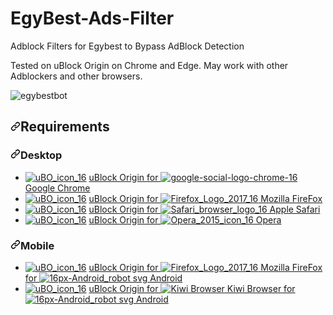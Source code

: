 # EgyBest-Ads-Filter
Adblock Filters for Egybest to Bypass AdBlock Detection
<p dir="auto">Tested on uBlock Origin on Chrome and Edge. May work with other Adblockers and other browsers.</p>

![egybestbot](https://user-images.githubusercontent.com/52821000/198784311-7a2f6a75-e359-47bf-9f1a-f5bf26a3f6d2.gif)

<h2 dir="auto"><a id="user-content-requirements" class="anchor" aria-hidden="true" href="#requirements"><svg class="octicon octicon-link" viewBox="0 0 16 16" version="1.1" width="16" height="16" aria-hidden="true"><path fill-rule="evenodd" d="M7.775 3.275a.75.75 0 001.06 1.06l1.25-1.25a2 2 0 112.83 2.83l-2.5 2.5a2 2 0 01-2.83 0 .75.75 0 00-1.06 1.06 3.5 3.5 0 004.95 0l2.5-2.5a3.5 3.5 0 00-4.95-4.95l-1.25 1.25zm-4.69 9.64a2 2 0 010-2.83l2.5-2.5a2 2 0 012.83 0 .75.75 0 001.06-1.06 3.5 3.5 0 00-4.95 0l-2.5 2.5a3.5 3.5 0 004.95 4.95l1.25-1.25a.75.75 0 00-1.06-1.06l-1.25 1.25a2 2 0 01-2.83 0z"></path></svg></a>Requirements</h2>
<h3 dir="auto"><a id="user-content-desktop" class="anchor" aria-hidden="true" href="#desktop"><svg class="octicon octicon-link" viewBox="0 0 16 16" version="1.1" width="16" height="16" aria-hidden="true"><path fill-rule="evenodd" d="M7.775 3.275a.75.75 0 001.06 1.06l1.25-1.25a2 2 0 112.83 2.83l-2.5 2.5a2 2 0 01-2.83 0 .75.75 0 00-1.06 1.06 3.5 3.5 0 004.95 0l2.5-2.5a3.5 3.5 0 00-4.95-4.95l-1.25 1.25zm-4.69 9.64a2 2 0 010-2.83l2.5-2.5a2 2 0 012.83 0 .75.75 0 001.06-1.06 3.5 3.5 0 00-4.95 0l-2.5 2.5a3.5 3.5 0 004.95 4.95l1.25-1.25a.75.75 0 00-1.06-1.06l-1.25 1.25a2 2 0 01-2.83 0z"></path></svg></a>Desktop</h3>
<ul dir="auto">
<li><a target="_blank" rel="noopener noreferrer nofollow" href="https://user-images.githubusercontent.com/22258847/58104215-675c2d00-7bb2-11e9-9ef7-53bd5d32139c.png"><img src="https://user-images.githubusercontent.com/22258847/58104215-675c2d00-7bb2-11e9-9ef7-53bd5d32139c.png" alt="uBO_icon_16" style="max-width: 100%;"></a> <a href="https://chrome.google.com/webstore/detail/ublock-origin/cjpalhdlnbpafiamejdnhcphjbkeiagm" rel="nofollow">uBlock Origin for <img src="https://user-images.githubusercontent.com/22258847/58106483-354cca00-7bb6-11e9-9e23-d0e727180c2a.png" alt="google-social-logo-chrome-16" style="max-width: 100%;"> Google Chrome</a></li>
<li><a target="_blank" rel="noopener noreferrer nofollow" href="https://user-images.githubusercontent.com/22258847/58104215-675c2d00-7bb2-11e9-9ef7-53bd5d32139c.png"><img src="https://user-images.githubusercontent.com/22258847/58104215-675c2d00-7bb2-11e9-9ef7-53bd5d32139c.png" alt="uBO_icon_16" style="max-width: 100%;"></a> <a href="https://addons.mozilla.org/en-US/firefox/addon/ublock-origin/" rel="nofollow">uBlock Origin for <img src="https://user-images.githubusercontent.com/22258847/58106480-34b43380-7bb6-11e9-8156-d103da14289b.png" alt="Firefox_Logo_2017_16" style="max-width: 100%;"> Mozilla FireFox</a></li>
<li><a target="_blank" rel="noopener noreferrer nofollow" href="https://user-images.githubusercontent.com/22258847/58104215-675c2d00-7bb2-11e9-9ef7-53bd5d32139c.png"><img src="https://user-images.githubusercontent.com/22258847/58104215-675c2d00-7bb2-11e9-9ef7-53bd5d32139c.png" alt="uBO_icon_16" style="max-width: 100%;"></a> <a href="https://github.com/el1t/uBlock-Safari#installation">uBlock Origin for
<img src="https://user-images.githubusercontent.com/22258847/58106493-35e56080-7bb6-11e9-8d9d-4feebb27a241.png" alt="Safari_browser_logo_16" style="max-width: 100%;"> Apple Safari</a></li>
<li><a target="_blank" rel="noopener noreferrer nofollow" href="https://user-images.githubusercontent.com/22258847/58104215-675c2d00-7bb2-11e9-9ef7-53bd5d32139c.png"><img src="https://user-images.githubusercontent.com/22258847/58104215-675c2d00-7bb2-11e9-9ef7-53bd5d32139c.png" alt="uBO_icon_16" style="max-width: 100%;"></a> <a href="https://addons.opera.com/extensions/details/ublock/" rel="nofollow">uBlock Origin for <img src="https://user-images.githubusercontent.com/22258847/58106490-354cca00-7bb6-11e9-9826-e339bbd708b3.png" alt="Opera_2015_icon_16" style="max-width: 100%;"> Opera</a></li>
</ul>
<h3 dir="auto"><a id="user-content-mobile" class="anchor" aria-hidden="true" href="#mobile"><svg class="octicon octicon-link" viewBox="0 0 16 16" version="1.1" width="16" height="16" aria-hidden="true"><path fill-rule="evenodd" d="M7.775 3.275a.75.75 0 001.06 1.06l1.25-1.25a2 2 0 112.83 2.83l-2.5 2.5a2 2 0 01-2.83 0 .75.75 0 00-1.06 1.06 3.5 3.5 0 004.95 0l2.5-2.5a3.5 3.5 0 00-4.95-4.95l-1.25 1.25zm-4.69 9.64a2 2 0 010-2.83l2.5-2.5a2 2 0 012.83 0 .75.75 0 001.06-1.06 3.5 3.5 0 00-4.95 0l-2.5 2.5a3.5 3.5 0 004.95 4.95l1.25-1.25a.75.75 0 00-1.06-1.06l-1.25 1.25a2 2 0 01-2.83 0z"></path></svg></a>Mobile</h3>
<ul dir="auto">
<li><a target="_blank" rel="noopener noreferrer nofollow" href="https://user-images.githubusercontent.com/22258847/58104215-675c2d00-7bb2-11e9-9ef7-53bd5d32139c.png"><img src="https://user-images.githubusercontent.com/22258847/58104215-675c2d00-7bb2-11e9-9ef7-53bd5d32139c.png" alt="uBO_icon_16" style="max-width: 100%;"></a> <a href="https://addons.mozilla.org/EN-US/android/addon/ublock-origin/" rel="nofollow">uBlock Origin for <img src="https://user-images.githubusercontent.com/22258847/58106480-34b43380-7bb6-11e9-8156-d103da14289b.png" alt="Firefox_Logo_2017_16" style="max-width: 100%;"> Mozilla FireFox for
<img src="https://user-images.githubusercontent.com/22258847/58109333-74314e80-7bbb-11e9-98ea-b25525b42e9d.png" alt="16px-Android_robot svg" style="max-width: 100%;"> Android</a></li>
<li><a target="_blank" rel="noopener noreferrer nofollow" href="https://user-images.githubusercontent.com/22258847/58104215-675c2d00-7bb2-11e9-9ef7-53bd5d32139c.png"><img src="https://user-images.githubusercontent.com/22258847/58104215-675c2d00-7bb2-11e9-9ef7-53bd5d32139c.png" alt="uBO_icon_16" style="max-width: 100%;"></a> <a href="https://chrome.google.com/webstore/detail/ublock-origin/cjpalhdlnbpafiamejdnhcphjbkeiagm" rel="nofollow">uBlock Origin for <img src="https://user-images.githubusercontent.com/5884000/63644438-59560500-c6e9-11e9-8089-695a781bc095.png" alt="Kiwi Browser" style="max-width: 100%;"> Kiwi Browser for
<img src="https://user-images.githubusercontent.com/22258847/58109333-74314e80-7bbb-11e9-98ea-b25525b42e9d.png" alt="16px-Android_robot svg" style="max-width: 100%;"> Android</a></li>
</ul>
